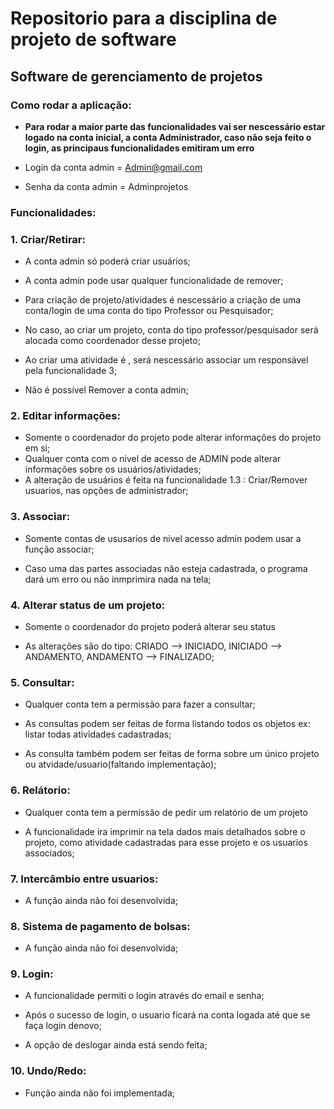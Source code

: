 # Repositorio para a disciplina de projeto de software

## Software de  gerenciamento de projetos


### Como rodar a aplicação: 

  * __Para rodar a maior parte das funcionalidades vai ser nescessário estar logado na conta inicial, a conta Administrador, caso não seja feito o login, as principaus funcionalidades emitiram um erro__

  * Login da conta admin = Admin@gmail.com
  * Senha da conta  admin = Adminprojetos 


### Funcionalidades:

### 1. Criar/Retirar:

* A conta admin só poderá criar usuários;

* A conta admin pode usar qualquer funcionalidade de remover;

* Para criação de projeto/atividades é nescessário a criação de uma conta/login de uma conta do tipo Professor ou Pesquisador;

* No caso, ao criar um projeto, conta do tipo professor/pesquisador será alocada como coordenador desse projeto;

* Ao criar  uma atividade é , será nescessário associar um responsável pela funcionalidade 3;

* Não é possível Remover a conta admin;

### 2. Editar informações: 

*  Somente o coordenador do projeto pode alterar informações do projeto em si;
*  Qualquer conta com o nivel de acesso de ADMIN pode alterar informações sobre os usuários/atividades;
*  A alteração de usuários é feita na funcionalidade 1.3 : Criar/Remover usuarios, nas opções de administrador;

### 3. Associar: 

* Somente contas de ususarios de nivel acesso admin podem usar a função associar;

* Caso uma das partes associadas não esteja cadastrada, o programa dará um erro ou não inmprimira nada na tela;

### 4. Alterar status de um projeto:

* Somente o coordenador do projeto poderá alterar seu status

* As alterações são do tipo: CRIADO --> INICIADO, INICIADO --> ANDAMENTO, ANDAMENTO --> FINALIZADO;

### 5. Consultar:

* Qualquer conta tem a permissão para fazer a consultar;

* As consultas podem ser feitas de forma listando todos os objetos ex: listar todas atividades cadastradas;
        
* As consulta também podem ser feitas de forma sobre um único projeto  ou atvidade/usuario(faltando implementação);

### 6. Relátorio:

* Qualquer conta tem a permissão de pedir um relatório de um projeto

* A funcionalidade ira imprimir na tela dados mais detalhados sobre o projeto, como atividade cadastradas para esse projeto e os usuarios associados;

### 7. Intercâmbio entre usuarios:

* A função ainda não foi desenvolvida;

### 8. Sistema de pagamento de bolsas:

* A função ainda não foi desenvolvida;

    
### 9. Login:

* A funcionalidade permiti o login através do email e senha;

* Após o sucesso de login, o usuario ficará na conta logada até que se faça login denovo;

* A opção de deslogar ainda está sendo feita;

### 10. Undo/Redo:

* Função ainda não foi implementada;




